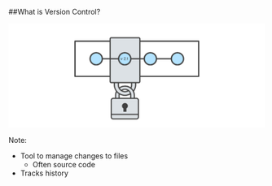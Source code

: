 ##What is Version Control?

<img src="img/vcs.svg" />

Note:
+ Tool to manage changes to files
    + Often source code
+ Tracks history